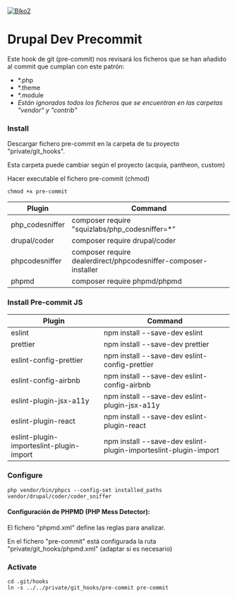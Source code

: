 [![Biko2](https://www.biko2.com/wp-content/uploads/web/logo.png)](https://www.biko2.com)

# Drupal Dev Precommit

Este hook de git (pre-commit) nos revisará los ficheros que se han añadido al commit que cumplan con este patrón:

- \*.php
- \*.theme
- \*.module
- _Están ignorados todos los ficheros que se encuentran en las carpetas "vendor" y "contrib"_

### Install

Descargar fichero pre-commit en la carpeta de tu proyecto "private/git_hooks".

Esta carpeta puede cambiar según el proyecto (acquia, pantheon, custom)

Hacer executable el fichero pre-commit (chmod)

    chmod +x pre-commit

| Plugin          | Command                                                         |
| --------------- | --------------------------------------------------------------- |
| php_codesniffer | composer require "squizlabs/php_codesniffer=\*"                 |
| drupal/coder    | composer require drupal/coder                                   |
| phpcodesniffer  | composer require dealerdirect/phpcodesniffer-composer-installer |
| phpmd           | composer require phpmd/phpmd                                    |

### Install Pre-commit JS

| Plugin                                   | Command                                                         |
| ---------------------------------------- | --------------------------------------------------------------- |
| eslint                                   | npm install --save-dev eslint                                   |
| prettier                                 | npm install --save-dev prettier                                 |
| eslint-config-prettier                   | npm install --save-dev eslint-config-prettier                   |
| eslint-config-airbnb                     | npm install --save-dev eslint-config-airbnb                     |
| eslint-plugin-jsx-a11y                   | npm install --save-dev eslint-plugin-jsx-a11y                   |
| eslint-plugin-react                      | npm install --save-dev eslint-plugin-react                      |
| eslint-plugin-importeslint-plugin-import | npm install --save-dev eslint-plugin-importeslint-plugin-import |

### Configure

    php vendor/bin/phpcs --config-set installed_paths vendor/drupal/coder/coder_sniffer

#### Configuración de PHPMD (PHP Mess Detector):

El fichero "phpmd.xml" define las reglas para analizar.

En el fichero "pre-commit" está configurada la ruta "private/git_hooks/phpmd.xml" (adaptar si es necesario)

### Activate

    cd .git/hooks
    ln -s ../../private/git_hooks/pre-commit pre-commit
